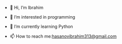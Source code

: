 - 👋 Hi, I’m Ibrahim
- 👀 I’m interested in programming
- 🌱 I’m currently learning Python

- 📫 How to reach me:hasanovibrahim313@gmail.com

<!---
ibrahmhsnli/ibrahmhsnli is a ✨ special ✨ repository because its `README.md` (this file) appears on your GitHub profile.
You can click the Preview link to take a look at your changes.
--->
